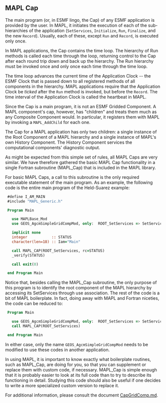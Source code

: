 ## MAPL Cap

The main program (or, in ESMF lingo, the Cap) of any ESMF application is
provided by the user. In MAPL, it initiates the execution of each of the
sub-hierarchies of the application (`SetServices`, `Initialize`, `Run`,
`Finalize`, and the new `Record`).
Usually, each of these, except `Run` and `Record`, is executed only once.

 In MAPL applications, the Cap contains the time loop.
 The hierarchy of Run methods is called each time through the loop,
 returning control to the Cap after each round trip down and back up
 the hierarchy. The Run hierarchy must be invoked once and only once
 each time through the time loop.

 The time loop advances the current time of the Application Clock -- the ESMF
 Clock that is passed down to all registered methods of all components in
 the hierarchy. MAPL applications require that the Application Clock be
 _ticked_ after the `Run` method is invoked, but before the `Record`.
 The time interval of the Application Clock is called the heartbeat in MAPL.

 Since the Cap is a main program, it is not an ESMF Gridded Component.
 A MAPL component's cap, however, has "children" and treats them much
 as any Composite Component would. In particular, it registers them with
 MAPL by invoking a `MAPL_AddChild` for each one.

 The Cap for a MAPL application has only two children: a single instance
 of the Root Component of a MAPL hierarchy and a single instance of MAPL's
 own History Component. The History Component services the computational
 components' diagnostic output.

 As might be expected from this simple set of rules, all MAPL Caps are
 very similar. We have therefore gathered the basic MAPL Cap functionality
 in a single Fortran subroutine (MAPL_Cap) that is included in the
 MAPL library.

 For basic MAPL Caps, a call to this subroutine is the only required
 executable statement of the main program. As an example, the following code
 is the entire main program of the Held-Suarez example:

```fortran
 #define I_AM_MAIN
 #include "MAPL_Generic.h"

 Program Main

   use MAPLBase_Mod
   use GEOS_AgcmSimpleGridCompMod, only:  ROOT_SetServices => SetServices

   implicit none
   integer           :: STATUS
   character(len=18) :: Iam="Main"

   call MAPL_CAP(ROOT_SetServices, rc=STATUS)
   _verify(STATUS)

   call exit(0)

 end Program Main
```

Notice that, besides calling the MAPL_Cap subroutine, the only purpose
of this program is to identify the root component of the MAPL hierarchy
by accessing its SetServices through use association. The rest of the code
is a bit of MAPL boilerplate. In fact, doing away with MAPL and Fortran
niceties, the code can be reduced to:

```fortran
 Program Main

   use GEOS_AgcmSimpleGridCompMod, only:  ROOT_SetServices => SetServices
   call MAPL_CAP(ROOT_SetServices)

 end Program Main
```

In either case, only the name `GEOS_AgcmSimpleGridCompMod` needs to be
modified to use these codes in another application.

In using MAPL, it is important to know exactly what boilerplate routines,
such as MAPL_Cap, are doing for you, so that you can supplement or replace
them with custom code, if necessary. MAPL_Cap is simple enough that it is
probably easier to look at its full code than to try to describe its
functioning in detail. Studying this code should also be useful if one
decides to write a more specialized custom version to replace it.

For additional information, please consult the document
[CapGridComp.md](../../../gridcomps/Cap/CapGridComp.md).
